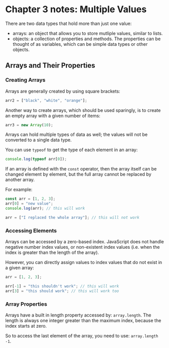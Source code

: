 # Chapter 3 notes: Multiple Values

There are two data types that hold more than just one value:

- arrays: an object that allows you to store mutliple values, similar to lists.
- objects: a collection of properties and methods. The properties can be thought of as variables, which can be simple data types or other objects.

## Arrays and Their Properties

### Creating Arrays

Arrays are generally created by using square brackets:

```javascript
arr2 = ["black", "white", "orange"];
```

Another way to create arrays, which should be used sparingly, is to create an empty array with a given number of items:

```javascript
arr3 = new Array(10);
```

Arrays can hold multiple types of data as well; the values will not be converted to a single data type.

You can use `typeof` to get the type of each element in an array:

```javascript
console.log(typeof arr[0]);
```

If an array is defined with the `const` operator, then the array itself can be changed element by element, but the full array cannot be replaced by another array.

For example:

```javascript
const arr = [1, 2, 3];
arr[0] = "new value";
console.log(arr); // this will work

arr = ["I replaced the whole array"]; // this will not work
```

### Accessing Elements

Arrays can be accessed by a zero-based index. JavaScript does not handle negative number index values, or non-existent index values (i.e. when the index is greater than the length of the array).

However, you can directly assign values to index values that do not exist in a given array:

```javascript
arr = [1, 2, 3];

arr[-1] = "this shouldn't work"; // this will work
arr[3] = "this should work"; // this will work too
```

### Array Properties

Arrays have a built in length property accessed by: `array.length`. The length is always one integer greater than the maximum index, because the index starts at zero.

So to access the last element of the array, you need to use: `array.length -1`.
